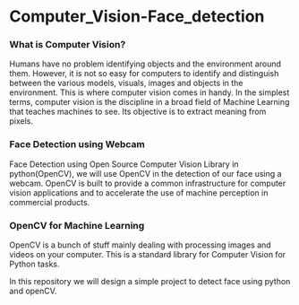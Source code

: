 # Computer_Vision-Face_detection
### What is Computer Vision? ###
Humans have no problem identifying objects and the environment around them. However, it is not so easy for computers to identify and distinguish between the various models, visuals, images and objects in the environment. This is where computer vision comes in handy.
In the simplest terms, computer vision is the discipline in a broad field of Machine Learning that teaches machines to see. Its objective is to extract meaning from pixels.

### Face Detection using Webcam ###
Face Detection using Open Source Computer Vision Library in python(OpenCV), we will use OpenCV in the detection of our face using a webcam.
OpenCV is built to provide a common infrastructure for computer vision applications and to accelerate the use of machine perception in commercial products. 

### OpenCV for Machine Learning ###
OpenCV is a bunch of stuff mainly dealing with processing images and videos on your computer. This is a standard library for Computer Vision for Python tasks.

In this repository we will design a simple project to detect face using python and openCV.
